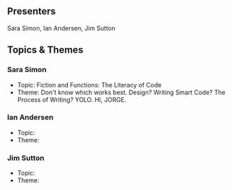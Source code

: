 ## Presenters

Sara Simon, Ian Andersen, Jim Sutton

## Topics & Themes

### Sara Simon

* Topic: Fiction and Functions: The Literacy of Code
* Theme: Don't know which works best. Design? Writing Smart Code? The Process of Writing? YOLO. HI, JORGE.

### Ian Andersen

* Topic: 
* Theme: 

### Jim Sutton

* Topic: 
* Theme: 
